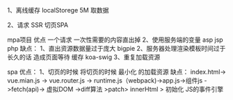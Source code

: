 1、离线缓存
localStorege 5M 取数据


2、请求 SSR 切页SPA

mpa项目
    优点 一个请求 一次性需要的内容直出掉
    2、使用服务端的变量  asp jsp php 
    缺点：
    1、直出资源数据量过于庞大 bigpie
    2、服务器处理渲染模板时间过于长久的话 造成页面等待 缓存 koa-swig
    3、重复加载资源

spa
    优点：
    1、切页的时候 将切页的时候 最小化 的加载资源
    缺点：
        index.html-> vue.mian.js -> vue.router.js -> runtime.js（webpack)->app.js->组件js ->fetch(api)-> 虚拟DOM ->diff算法 >patch> innerHtml > 初始化 JS的事件引擎    
